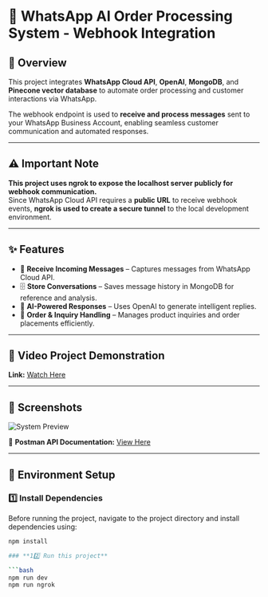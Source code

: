 # 📲 WhatsApp AI Order Processing System - Webhook Integration

## 🚀 Overview  

This project integrates **WhatsApp Cloud API**, **OpenAI**, **MongoDB**, and **Pinecone vector database** to automate order processing and customer interactions via WhatsApp.  

The webhook endpoint is used to **receive and process messages** sent to your WhatsApp Business Account, enabling seamless customer communication and automated responses.  

---

## ⚠️ Important Note  

**This project uses ngrok to expose the localhost server publicly for webhook communication.**  
Since WhatsApp Cloud API requires a **public URL** to receive webhook events, **ngrok is used to create a secure tunnel** to the local development environment.  

---

## ✨ Features  

- 📩 **Receive Incoming Messages** – Captures messages from WhatsApp Cloud API.  
- 🗄️ **Store Conversations** – Saves message history in MongoDB for reference and analysis.  
- 🤖 **AI-Powered Responses** – Uses OpenAI to generate intelligent replies.  
- 🛒 **Order & Inquiry Handling** – Manages product inquiries and order placements efficiently.  

---

## 🎥 Video Project Demonstration  

**Link:** [Watch Here](https://drive.google.com/file/d/1i1OxbHqiaC0RVuhrh1tcw2HYOWyoghWo/view?usp=sharing)  

---

## 📸 Screenshots  

![System Preview](https://github.com/user-attachments/assets/bfb4fbf4-8814-4996-ad4d-7032c6d982c1)  

📄 **Postman API Documentation:** [View Here](https://documenter.getpostman.com/view/40519609/2sAYdmknjb)  

---

## 🔧 Environment Setup  

### **1️⃣ Install Dependencies**  

Before running the project, navigate to the project directory and install dependencies using:  

```bash
npm install

### **1️2️⃣ Run this project**  

```bash
npm run dev
npm run ngrok
